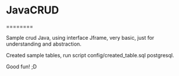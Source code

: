 # JavaCRUD
========

Sample crud Java, using interface Jframe, 
very basic, just for understanding and abstraction.

Created sample tables, run script config/created_table.sql postgresql.

Good fun! ;D
